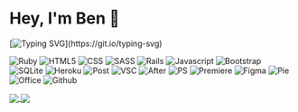 # Hey, I'm Ben 👋

[![Typing SVG](https://readme-typing-svg.demolab.com?font=Montserrat&size=30&duration=4000&pause=1000&color=85BDBF&center=false&vCenter=true&width=800&lines=Welcome+to+my+Github+page.;I've+just+finished+a+coding+bootcamp+with+Le+Wagon.;Always+curious%2C+I'm+eager+to+keep+learning!;If+you're+hiring+-+check+out+my+LinkedIn.;I'm+looking+for+a+junior+developer+role!)](https://git.io/typing-svg)

![Ruby](https://img.shields.io/badge/Ruby-CC342D?style=for-the-badge&logo=ruby&logoColor=white) ![HTML5](https://img.shields.io/badge/HTML5-E34F26?style=for-the-badge&logo=html5&logoColor=white) ![CSS](https://img.shields.io/badge/CSS3-1572B6?style=for-the-badge&logo=css3&logoColor=white) ![SASS](https://img.shields.io/badge/Sass-CC6699?style=for-the-badge&logo=sass&logoColor=white) ![Rails](https://img.shields.io/badge/Ruby_on_Rails-CC0000?style=for-the-badge&logo=ruby-on-rails&logoColor=white) ![Javascript](https://img.shields.io/badge/JavaScript-F7DF1E?style=for-the-badge&logo=javascript&logoColor=black) ![Bootstrap](https://img.shields.io/badge/Bootstrap-563D7C?style=for-the-badge&logo=bootstrap&logoColor=white) ![SQLite](https://img.shields.io/badge/SQLite-07405E?style=for-the-badge&logo=sqlite&logoColor=white) ![Heroku](https://img.shields.io/badge/Heroku-430098?style=for-the-badge&logo=heroku&logoColor=white) ![Post](https://img.shields.io/badge/PostgreSQL-316192?style=for-the-badge&logo=postgresql&logoColor=white) ![VSC](https://img.shields.io/badge/Visual_Studio_Code-0078D4?style=for-the-badge&logo=visual%20studio%20code&logoColor=white) ![After](https://img.shields.io/badge/Adobe%20after%20affects-CF96FD?style=for-the-badge&logo=Adobe%20after%20effects&logoColor=393665) ![PS](https://img.shields.io/badge/Adobe%20Photoshop-31A8FF?style=for-the-badge&logo=Adobe%20Photoshop&logoColor=black) ![Premiere](https://img.shields.io/badge/Adobe%20Premiere%20Pro-9999FF?style=for-the-badge&logo=Adobe%20Premiere%20Pro&logoColor=white) ![Figma](https://img.shields.io/badge/Figma-F24E1E?style=for-the-badge&logo=figma&logoColor=white) ![Pie](https://img.shields.io/badge/Raspberry%20Pi-A22846?style=for-the-badge&logo=Raspberry%20Pi&logoColor=white) ![Office](https://img.shields.io/badge/Microsoft_Office-D83B01?style=for-the-badge&logo=microsoft-office&logoColor=white) ![Github](https://img.shields.io/badge/GitHub-100000?style=for-the-badge&logo=github&logoColor=white)

<a href="https://github.com/anuraghazra/github-readme-stats" target="_blank">
  <img align="center" src="https://github-readme-stats.vercel.app/api?username=benschem&count_private=true&show_icons=true&text_color=1E78C2&icon_color=2F4858&title_color=2F4858" />
</a>
<a href="https://github.com/anuraghazra/convoychat" target="_blank">
  <img align="center" src="https://github-readme-stats.vercel.app/api/top-langs/?username=benschem&layout=compact&langs_count=6)](https://github.com/anuraghazra/github-readme-stats" />
</a>
